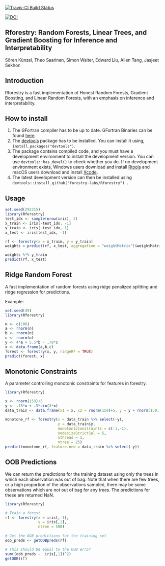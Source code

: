 [![Travis-CI Build Status](https://travis-ci.org/soerenkuenzel/forestry.svg?branch=master)](https://travis-ci.org/soerenkuenzel/forestry)

[![DOI](https://zenodo.org/badge/DOI/10.5281/zenodo.2629366.svg)](https://doi.org/10.5281/zenodo.2629366)


## Rforestry: Random Forests, Linear Trees, and Gradient Boosting for Inference and Interpretability

Sören Künzel, Theo Saarinen, Simon Walter, Edward Liu, Allen Tang, Jasjeet Sekhon

## Introduction

Rforestry is a fast implementation of Honest Random Forests, Gradient Boosting, 
and Linear Random Forests, with an emphasis on inference and interpretability. 

## How to install
1. The GFortran compiler has to be up to date. GFortran Binaries can be found [here](https://gcc.gnu.org/wiki/GFortranBinaries).
2. The [devtools](https://github.com/hadley/devtools) package has to be installed. You can install it using,  `install.packages("devtools")`.
3. The package contains compiled code, and you must have a development environment to install the development version. You can use `devtools::has_devel()` to check whether you do. If no development environment exists, Windows users download and install [Rtools](https://cran.r-project.org/bin/windows/Rtools/) and macOS users download and install [Xcode](https://itunes.apple.com/us/app/xcode/id497799835).
4. The latest development version can then be installed using 
`devtools::install_github("forestry-labs/Rforestry") `.


## Usage 

```R
set.seed(292315)
library(Rforestry)
test_idx <- sample(nrow(iris), 3)
x_train <- iris[-test_idx, -1]
y_train <- iris[-test_idx, 1]
x_test <- iris[test_idx, -1]

rf <- forestry(x = x_train, y = y_train)
weights = predict(rf, x_test, aggregation = "weightMatrix")$weightMatrix

weights %*% y_train
predict(rf, x_test)
```

## Ridge Random Forest

A fast implementation of random forests using ridge penalized splitting and ridge regression for predictions.

Example:

```R
set.seed(49)
library(Rforestry)

n <- c(100)
a <- rnorm(n)
b <- rnorm(n)
c <- rnorm(n)
y <- 4*a + 5.5*b - .78*c
x <- data.frame(a,b,c)
forest <- forestry(x, y, ridgeRF = TRUE)
predict(forest, x)
```

## Monotonic Constraints

A parameter controlling monotonic constraints for features in forestry.

```R
library(Rforestry)

x <- rnorm(150)+5
y <- .15*x + .5*sin(3*x)
data_train <- data.frame(x1 = x, x2 = rnorm(150)+5, y = y + rnorm(150, sd = .4))

monotone_rf <- forestry(x = data_train %>% select(-y),
                        y = data_train$y,
                        monotonicConstraints = c(-1,-1),
                        nodesizeStrictSpl = 5,
                        nthread = 1,
                        ntree = 25)
predict(monotone_rf, feature.new = data_train %>% select(-y))

```


## OOB Predictions

We can return the predictions for the training dataset using only the trees in
which each observation was out of bag. Note that when there are few trees, or a
high proportion of the observations sampled, there may be some observations 
which are not out of bag for any trees. 
The predictions for these are returned NaN.


```R
library(Rforestry)

# Train a forest
rf <- forestry(x = iris[,-1], 
               y = iris[,1],
               ntree = 500)
               
# Get the OOB predictions for the training set
oob_preds <- getOOBpreds(rf)

# This should be equal to the OOB error
sum((oob_preds -  iris[,1])^2)
getOOB(rf)
```



